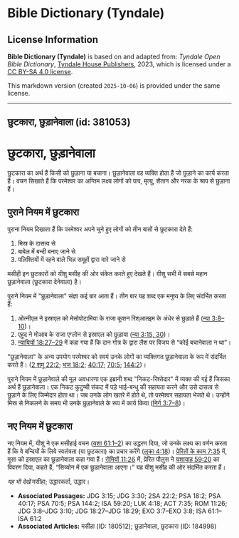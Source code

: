 # Bible Dictionary (Tyndale)

## License Information

**Bible Dictionary (Tyndale)** is based on and adapted from: _Tyndale Open Bible Dictionary_, [Tyndale House Publishers](https://tyndaleopenresources.com/), 2023, which is licensed under a [CC BY-SA 4.0 license](https://creativecommons.org/licenses/by-sa/4.0/legalcode.en).

This markdown version (created `2025-10-06`) is provided under the same license.



--------------------------------

## छुटकारा, छुड़ानेवाला (id: 381053)

छुटकारा, छुड़ानेवाला
====================

छुटकारा का अर्थ हैं किसी को छुड़ाना या बचाना। छुड़ानेवाला वह व्यक्ति होता हैं जो छुड़ाने का कार्य करता हैं। वचन सिखाते हैं कि परमेश्वर का अन्तिम लक्ष्य लोगों को पाप, मृत्यु, शैतान और नरक के श्राप से छुड़ाना हैं।

पुराने नियम में छुटकारा
-----------------------

पुराना नियम दिखाता हैं कि परमेश्वर अपने चुने हुए लोगों को तीन बातों से छुटकारा देते हैं:

1. मिस्र के दासत्व से
2. बाबेल में बन्दी बनाए जाने से
3. पलिश्तियों में रहने वाले भिन्न समूहों द्वारा मारे जाने से

मसीही इन छुटकारों को यीशु मसीह की ओर संकेत करते हुए देखते हैं। यीशु सभी में सबसे महान छुड़ानेवाला (छुटकारा देनेवाला) है।

पुराने नियम में "छुड़ानेवाला" संज्ञा कई बार आता हैं। तीन बार यह शब्द एक मनुष्य के लिए संदर्भित करता हैं:

1. ओत्नीएल ने इस्राएल को मेसोपोटामिया के राजा कूशन रिश्आतइम के अंधेर से छुड़ाते हैं ([न्या 3:8–10](https://ref.ly/Judg3:8-Judg3:10))।
2. एहूद ने मोआब के राजा एग्लोन से इस्राएल को छुड़ाया ([न्या 3:15, 30](https://ref.ly/Judg3:15,Judg3:30))।
3. [न्यायियों 18:27–29](https://ref.ly/Judg18:27-Judg18:29) में कहा गया हैं कि दान गोत्र के द्वारा लैश पर विजय से “कोई बचानेवाला न था”।

"छुड़ानेवाला" के अन्य उपयोग परमेश्वर को स्वयं उनके लोगों का व्यक्तिगत छुड़ानेवाला के रूप में संदर्भित करते हैं। ([2 शमू 22:2](https://ref.ly/2Sam22:2); [भज 18:2](https://ref.ly/Ps18:2); [40:17](https://ref.ly/Ps40:17); [70:5](https://ref.ly/Ps70:5); [144:2](https://ref.ly/Ps144:2))।

पुराने नियम में छुड़ानेवाले की मूल अवधारणा एक इब्रानी शब्द "निकट\-रिश्तेदार" में व्यक्त की गई हैं जिसका अर्थ हैं छुड़ानेवाला। एक निकट कुटुम्बी संकट में पड़े भाई\-बन्धु की सहायता करने और उसे दासत्व से छुड़ाने के लिए जिम्मेदार होता था। जब उनके लोग खतरे में होते थे, तो परमेश्वर सहायता भेजते थे। उन्होंने मिस्र से निकलने के समय भी उनके छुड़ानेवाले के रूप में कार्य किया ([निर्ग 3:7–8](https://ref.ly/Exod3:7-Exod3:8))।

नए नियम में छुटकारा
-------------------

नए नियम में, यीशु ने एक मसीहाई वचन ([यशा 61:1–2](https://ref.ly/Isa61:1-Isa61:2)) का उद्धरण दिया, जो उनके लक्ष्य का वर्णन करता हैं कि वे बन्दियों के लिये स्वतंत्रता (या छुटकारा) का प्रचार करेंगे ([लूका 4:18](https://ref.ly/Luke4:18))। [प्रेरितों के काम 7:35](https://ref.ly/Acts7:35) में, मूसा को इस्राएल का छुड़ानेवाला कहा गया हैं। [रोमियों 11:26](https://ref.ly/Rom11:26) में, प्रेरित पौलुस ने [यशायाह 59:20](https://ref.ly/Isa59:20) का विवरण दिया, कहते हैं, “सिय्योन में एक छुड़ानेवाला आएगा।” यह यीशु मसीह की ओर संदर्भित करता हैं।

*यह भी देखें* मसीहा; उद्धारकर्ता, उद्धार।

* **Associated Passages:** JDG 3:15; JDG 3:30; 2SA 22:2; PSA 18:2; PSA 40:17; PSA 70:5; PSA 144:2; ISA 59:20; LUK 4:18; ACT 7:35; ROM 11:26; JDG 3:8–JDG 3:10; JDG 18:27–JDG 18:29; EXO 3:7–EXO 3:8; ISA 61:1–ISA 61:2
* **Associated Articles:** मसीहा (ID: 180512); छुड़ानेवाला, छुटकारा (ID: 184998)

